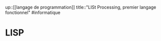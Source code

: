 up::[[langage de programmation]]
title::"LISt Processing, premier langage fonctionnel"
#informatique 
# LISP
